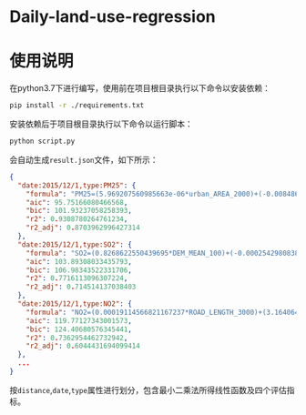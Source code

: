 # Daily-land-use-regression
# 使用说明

在python3.7下进行编写，使用前在项目根目录执行以下命令以安装依赖：

```bash
pip install -r ./requirements.txt
```

安装依赖后于项目根目录执行以下命令以运行脚本：

```bash
python script.py
```

会自动生成`result.json`文件，如下所示：

```json
{
  "date:2015/12/1,type:PM25": {
    "formula": "PM25=(5.969207560985663e-06*urban_AREA_2000)+(-0.00848633136431809*POP_MEAN_100)+(-0.035946544825561165*ROAD_LENGTH_100)+(0.0025481249887158936*Water_AREA_100)+(-12288.459634756575*NTL_MEAN_2000)+(-0.19073085541813484*DEM_MEAN_100)+(5.047662738756988e-06*plough_AREA_1000)+(61.46858169284342)",
    "aic": 95.75166080466568,
    "bic": 101.93237058258393,
    "r2": 0.9308780264761234,
    "r2_adj": 0.8703962996427314
  },
  "date:2015/12/1,type:SO2": {
    "formula": "SO2=(0.8268622550439695*DEM_MEAN_100)+(-0.00025429808389255075*Water_AREA_300)+(-0.0007522914379668341*ROAD_LENGTH_500)+(-1.023331485174026)",
    "aic": 103.89308033435793,
    "bic": 106.98343522331706,
    "r2": 0.7716113096307224,
    "r2_adj": 0.714514137038403
  },
  "date:2015/12/1,type:NO2": {
    "formula": "NO2=(0.00019114566821167237*ROAD_LENGTH_3000)+(3.1640647513499676e-05*urban_AREA_500)+(-12066.978939932284*NTL_MEAN_1000)+(-0.5449858849410609*DEM_MEAN_800)+(-0.0030856532775959244*Water_AREA_100)+(51.71159334444498)",
    "aic": 119.77127343001573,
    "bic": 124.40680576345441,
    "r2": 0.7362954462732942,
    "r2_adj": 0.6044431694099414
  },
  ...
}
```

按`distance`,`date`,`type`属性进行划分，包含最小二乘法所得线性函数及四个评估指标。
